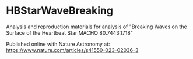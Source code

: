 # HBStarWaveBreaking
Analysis and reproduction materials for analysis of "Breaking Waves on the Surface of the Heartbeat Star MACHO 80.7443.1718"

Published online with Nature Astronomy at: https://www.nature.com/articles/s41550-023-02036-3
